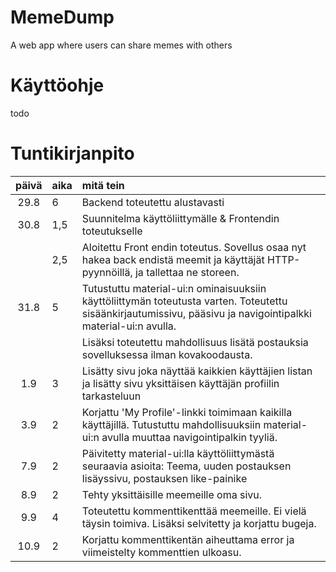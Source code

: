 # MemeDump
 A web app where users can share memes with others
 
# Käyttöohje
todo

# Tuntikirjanpito
| päivä | aika | mitä tein  |
| :----:|:-----| :-----|
| 29.8 | 6    | Backend toteutettu alustavasti |
| 30.8 | 1,5  | Suunnitelma käyttöliittymälle & Frontendin toteutukselle |
|      | 2,5  | Aloitettu Front endin toteutus. Sovellus osaa nyt hakea back endistä meemit ja käyttäjät HTTP-pyynnöillä, ja tallettaa ne storeen. |
| 31.8 | 5    | Tutustuttu material-ui:n ominaisuuksiin käyttöliittymän toteutusta varten. Toteutettu sisäänkirjautumissivu, pääsivu ja navigointipalkki material-ui:n avulla. 
|      |      | Lisäksi toteutettu mahdollisuus lisätä postauksia sovelluksessa ilman kovakoodausta. |
| 1.9  |  3   | Lisätty sivu joka näyttää kaikkien käyttäjien listan ja lisätty sivu yksittäisen käyttäjän profiilin tarkasteluun |
| 3.9  |  2   | Korjattu 'My Profile'-linkki toimimaan kaikilla käyttäjillä. Tutustuttu mahdollisuuksiin material-ui:n avulla muuttaa navigointipalkin tyyliä. |
| 7.9  |  2   | Päivitetty material-ui:lla käyttöliittymästä seuraavia asioita: Teema, uuden postauksen lisäyssivu, postauksen like-painike |
| 8.9  |  2   | Tehty yksittäisille meemeille oma sivu. |
| 9.9  |  4   | Toteutettu kommenttikenttää meemeille. Ei vielä täysin toimiva. Lisäksi selvitetty ja korjattu bugeja. |
| 10.9 |  2   | Korjattu kommenttikentän aiheuttama error ja viimeistelty kommenttien ulkoasu. |

